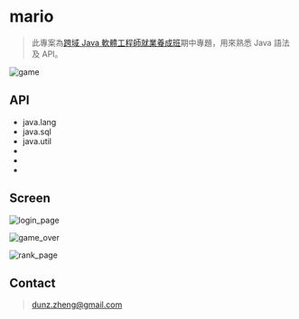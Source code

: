 # mario

<blockquote> 
  此專案為<a href="https://www.ispan.com.tw/longterm/JJEEITT">跨域 Java 軟體工程師就業養成班</a>期中專題，用來熟悉 Java 語法及 API。
</blockquote>

![game](https://user-images.githubusercontent.com/91156531/218771367-5cbc3d90-2b9e-433c-b73e-d90ecaf6469e.jpeg)

## API

<ul>
  <li>java.lang</li>
  <li>java.sql</li>
  <li>java.util</li>
  <li></li>
  <li></li>
  <li></li>
</ul>

## Screen

![login_page](https://user-images.githubusercontent.com/91156531/218768621-2cff1e31-27d9-4f0e-9fce-1d214c1ef97d.jpeg)

![game_over](https://user-images.githubusercontent.com/91156531/218771395-c4ada5bd-6c55-47ed-bbff-0e5e1055857f.jpeg)

![rank_page](https://user-images.githubusercontent.com/91156531/218771451-cdc4da29-cf31-4e0c-a3f5-427ae00fc769.jpeg)

## Contact

<blockquote> 
  <a href="mailto:dunz.zheng@gmail.com">
    dunz.zheng@gmail.com
  </a>
</blockquote> 

